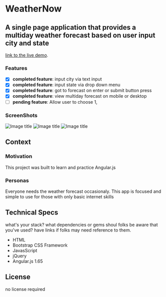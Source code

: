 # WeatherNow

## A single page application that provides a multiday weather forecast based on user input city and state
 [link to the live demo](#).

### Features
- [x] **completed feature**: input city via text input
- [x] **completed feature**: input state via drop down menu
- [x] **completed feature**: got to forecast on enter or submit button press
- [x] **completed feature**: view multiday forecast on mobile or desktop
- [ ] **pending feature**: Allow user to choose 1, 
 
### ScreenShots
![Image title](imagelink.jpg)
![Image title](imagelink.jpg)
![Image title](imagelink.jpg)

## Context
### Motivation
This project was built to learn and practice Angular.js
### Personas
Everyone needs the weather forecast occasionaly.  This app is focused and simple to use for those with only basic internet skills

## Technical Specs 
what's your stack? what dependencies or gems shoul folks be aware that you've used? have links if folks may need reference to them.
- HTML
- Bootstrap CSS Framework
- JavasScript
- jQuery
- Angular.js 1.65

## License
no license required
